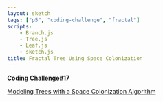 ```yaml
---
layout: sketch
tags: ["p5", "coding-challenge", "fractal"]
scripts: 
    - Branch.js
    - Tree.js
    - Leaf.js
    - sketch.js
title: Fractal Tree Using Space Colonization
---
```


**Coding Challenge#17**

[Modeling Trees with a Space Colonization Algorithm](http://algorithmicbotany.org/papers/colonization.egwnp2007.html)



